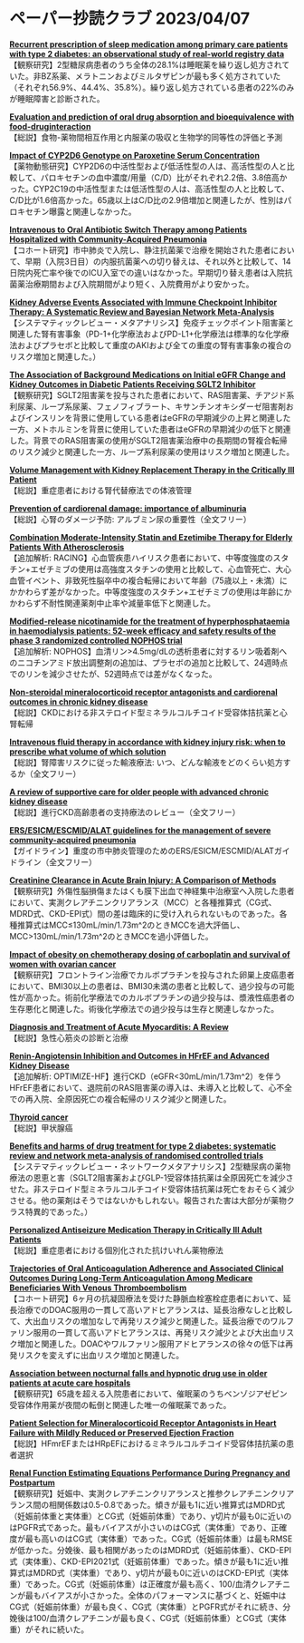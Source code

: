 # ペーパー抄読クラブ 2023/04/07

[**Recurrent prescription of sleep medication among primary care patients with type 2 diabetes: an observational study of real-world registry data**](https://pubmed.ncbi.nlm.nih.gov/37016350/)  
【観察研究】2型糖尿病患者のうち全体の28.1%は睡眠薬を繰り返し処方されていた。非BZ系薬、メラトニンおよびミルタザピンが最も多く処方されていた（それぞれ56.9%、44.4%、35.8%）。繰り返し処方されている患者の22%のみが睡眠障害と診断された。

[**Evaluation and prediction of oral drug absorption and bioequivalence with food-druginteraction**](https://pubmed.ncbi.nlm.nih.gov/37001300/)  
【総説】食物-薬物間相互作用と内服薬の吸収と生物学的同等性の評価と予測

[**Impact of CYP2D6 Genotype on Paroxetine Serum Concentration**](https://pubmed.ncbi.nlm.nih.gov/37012633/)  
【薬物動態研究】CYP2D6の中活性型および低活性型の人は、高活性型の人と比較して、パロキセチンの血中濃度/用量（C/D）比がそれぞれ2.2倍、3.8倍高かった。CYP2C19の中活性型または低活性型の人は、高活性型の人と比較して、C/D比が1.6倍高かった。65歳以上はC/D比の2.9倍増加と関連したが、性別はパロキセチン曝露と関連しなかった。

[**Intravenous to Oral Antibiotic Switch Therapy among Patients Hospitalized with Community-Acquired Pneumonia**](https://pubmed.ncbi.nlm.nih.gov/37011018/)  
【コホート研究】市中肺炎で入院し、静注抗菌薬で治療を開始された患者において、早期（入院3日目）の内服抗菌薬への切り替えは、それ以外と比較して、14日院内死亡率や後でのICU入室での違いはなかった。早期切り替え患者は入院抗菌薬治療期間および入院期間がより短く、入院費用がより安かった。

[**Kidney Adverse Events Associated with Immune Checkpoint Inhibitor Therapy: A Systematic Review and Bayesian Network Meta-Analysis**](https://pubmed.ncbi.nlm.nih.gov/36999976/)  
【システマティックレビュー・メタアナリシス】免疫チェックポイント阻害薬と関連した腎有害事象（PD-1+化学療法およびPD-L1+化学療法は標準的な化学療法およびプラセボと比較して重度のAKIおよび全ての重度の腎有害事象の複合のリスク増加と関連した。）

[**The Association of Background Medications on Initial eGFR Change and Kidney Outcomes in Diabetic Patients Receiving SGLT2 Inhibitor**](https://pubmed.ncbi.nlm.nih.gov/36999982/)  
【観察研究】SGLT2阻害薬を投与された患者において、RAS阻害薬、チアジド系利尿薬、ループ系尿薬、フェノフィブラート、キサンチンオキシダーゼ阻害剤およびインスリンを背景に使用している患者はeGFRの早期減少の上昇と関連した一方、メトホルミンを背景に使用していた患者はeGFRの早期減少の低下と関連した。背景でのRAS阻害薬の使用がSGLT2阻害薬治療中の長期間の腎複合転帰のリスク減少と関連した一方、ループ系利尿薬の使用はリスク増加と関連した。

[**Volume Management with Kidney Replacement Therapy in the Critically Ill Patient**](https://pubmed.ncbi.nlm.nih.gov/37016472/)  
【総説】重症患者における腎代替療法での体液管理

[**Prevention of cardiorenal damage: importance of albuminuria**](https://pubmed.ncbi.nlm.nih.gov/36477861/)  
【総説】心腎のダメージ予防: アルブミン尿の重要性（全文フリー）

[**Combination Moderate-Intensity Statin and Ezetimibe Therapy for Elderly Patients With Atherosclerosis**](https://pubmed.ncbi.nlm.nih.gov/37019580/)  
【追加解析: RACING】心血管疾患ハイリスク患者において、中等度強度のスタチン+エゼチミブの使用は高強度スタチンの使用と比較して、心血管死亡、大心血管イベント、非致死性脳卒中の複合転帰において年齢（75歳以上・未満）にかかわらず差がなかった。中等度強度のスタチン+エゼチミブの使用は年齢にかかわらず不耐性関連薬剤中止率や減量率低下と関連した。

[**Modified-release nicotinamide for the treatment of hyperphosphataemia in haemodialysis patients: 52-week efficacy and safety results of the phase 3 randomized controlled NOPHOS trial**](https://pubmed.ncbi.nlm.nih.gov/35751625/)  
【追加解析:  NOPHOS】血清リン>4.5mg/dLの透析患者に対するリン吸着剤へのニコチンアミド放出調整剤の追加は、プラセボの追加と比較して、24週時点でのリンを減少させたが、52週時点では差がなくなった。

[**Non-steroidal mineralocorticoid receptor antagonists and cardiorenal outcomes in chronic kidney disease**](https://pubmed.ncbi.nlm.nih.gov/36472546/)  
【総説】CKDにおける非ステロイド型ミネラルコルチコイド受容体拮抗薬と心腎転帰

[**Intravenous fluid therapy in accordance with kidney injury risk: when to prescribe what volume of which solution**](https://pubmed.ncbi.nlm.nih.gov/37007689/)  
【総説】腎障害リスクに従った輸液療法: いつ、どんな輸液をどのくらい処方するか（全文フリー）

[**A review of supportive care for older people with advanced chronic kidney disease**](https://pubmed.ncbi.nlm.nih.gov/37007693/)  
【総説】進行CKD高齢患者の支持療法のレビュー（全文フリー）

[**ERS/ESICM/ESCMID/ALAT guidelines for the management of severe community-acquired pneumonia**](https://pubmed.ncbi.nlm.nih.gov/37012484/)  
【ガイドライン】重度の市中肺炎管理のためのERS/ESICM/ESCMID/ALATガイドライン（全文フリー）

[**Creatinine Clearance in Acute Brain Injury: A Comparison of Methods**](https://pubmed.ncbi.nlm.nih.gov/37016059/)  
【観察研究】外傷性脳損傷またはくも膜下出血で神経集中治療室へ入院した患者において、実測クレアチニンクリアランス（MCC）と各種推算式（CG式、MDRD式、CKD-EPI式）間の差は臨床的に受け入れられないものであった。各種推算式はMCC≤130mL/min/1.73m^2のときMCCを過大評価し、MCC>130mL/min/1.73m^2のときMCCを過小評価した。

[**Impact of obesity on chemotherapy dosing of carboplatin and survival of women with ovarian cancer**](https://pubmed.ncbi.nlm.nih.gov/37024666/)  
【観察研究】フロントライン治療でカルボプラチンを投与された卵巣上皮癌患者において、BMI30以上の患者は、BMI30未満の患者と比較して、過少投与の可能性が高かった。術前化学療法でのカルボプラチンの過少投与は、漿液性癌患者の生存悪化と関連した。術後化学療法での過少投与は生存と関連しなかった。

[**Diagnosis and Treatment of Acute Myocarditis: A Review**](https://pubmed.ncbi.nlm.nih.gov/37014337/)  
【総説】急性心筋炎の診断と治療

[**Renin-Angiotensin Inhibition and Outcomes in HFrEF and Advanced Kidney Disease**](https://pubmed.ncbi.nlm.nih.gov/37019372/)  
【追加解析: OPTIMIZE-HF】進行CKD（eGFR<30mL/min/1.73m^2）を伴うHFrEF患者において、退院前のRAS阻害薬の導入は、未導入と比較して、心不全での再入院、全原因死亡の複合転帰のリスク減少と関連した。

[**Thyroid cancer**](https://pubmed.ncbi.nlm.nih.gov/37023783/)  
【総説】甲状腺癌

[**Benefits and harms of drug treatment for type 2 diabetes: systematic review and network meta-analysis of randomised controlled trials**](https://pubmed.ncbi.nlm.nih.gov/37024129/)  
【システマティックレビュー・ネットワークメタアナリシス】2型糖尿病の薬物療法の恩恵と害（SGLT2阻害薬およびGLP-1受容体拮抗薬は全原因死亡を減少させた。非ステロイド型ミネラルコルチコイド受容体拮抗薬は死亡をおそらく減少させる。他の薬剤はそうではないかもしれない。報告された害は大部分が薬物クラス特異的であった。）

[**Personalized Antiseizure Medication Therapy in Critically Ill Adult Patients**](https://pubmed.ncbi.nlm.nih.gov/36999346/)  
【総説】重症患者における個別化された抗けいれん薬物療法

[**Trajectories of Oral Anticoagulation Adherence and Associated Clinical Outcomes During Long-Term Anticoagulation Among Medicare Beneficiaries With Venous Thromboembolism**](https://pubmed.ncbi.nlm.nih.gov/36999519/)  
【コホート研究】6ヶ月の抗凝固療法を受けた静脈血栓塞栓症患者において、延長治療でのDOAC服用の一貫して高いアドヒアランスは、延長治療なしと比較して、大出血リスクの増加なしで再発リスク減少と関連した。延長治療でのワルファリン服用の一貫して高いアドヒアランスは、再発リスク減少とよび大出血リスク増加と関連した。DOACやワルファリン服用アドヒアランスの徐々の低下は再発リスクを変えずに出血リスク増加と関連した。

[**Association between nocturnal falls and hypnotic drug use in older patients at acute care hospitals**](https://pubmed.ncbi.nlm.nih.gov/37010536/)  
【観察研究】65歳を超える入院患者において、催眠薬のうちベンゾジアゼピン受容体作用薬が夜間の転倒と関連した唯一の催眠薬であった。

[**Patient Selection for Mineralocorticoid Receptor Antagonists in Heart Failure with Mildly Reduced or Preserved Ejection Fraction**](https://pubmed.ncbi.nlm.nih.gov/37021777/)  
【総説】HFmrEFまたはHRpEFにおけるミネラルコルチコイド受容体拮抗薬の患者選択

[**Renal Function Estimating Equations Performance During Pregnancy and Postpartum**](https://pubmed.ncbi.nlm.nih.gov/37021950/)  
【観察研究】妊娠中、実測クレアチニンクリアランスと推参クレアチニンクリアランス間の相関係数は0.5-0.8であった。傾きが最も1に近い推算式はMDRD式（妊娠前体重と実体重）とCG式（妊娠前体重）であり、y切片が最も0に近いのはPGFR式であった。最もバイアスが小さいのはCG式（実体重）であり、正確度が最も高いのはCG式（実体重）であった。CG式（妊娠前体重）は最もRMSEが低かった。分娩後、最も相関があったのはMDRD式（妊娠前体重）、CKD-EPI式（実体重）、CKD-EPI2021式（妊娠前体重）であった。傾きが最も1に近い推算式はMDRD式（実体重）であり、y切片が最も0に近いのはCKD-EPI式（実体重）であった。CG式（妊娠前体重）は正確度が最も高く、100/血清クレアチニンが最もバイアスが小さかった。全体のパフォーマンスに基づくと、妊娠中はCG式（妊娠前体重）が最も良く、CG式（実体重）とPGFR式がそれに続き、分娩後は100/血清クレアチニンが最も良く、CG式（妊娠前体重）とCG式（実体重）がそれに続いた。